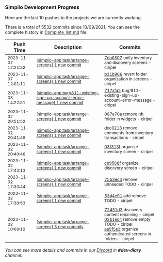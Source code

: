 
### Simplio Development Progress

Here are the last 10 pushes to the projects we are currently working.

There is a total of 5532 commits since 10/09/2021. You can see the complete history in
 [Complete_list.md](Complete_list.md) file.

| Push Time | Description | Commits |
| --- | --- | --- |
| <sub>2023-11-07 12:21:32</sub> | <sub>[[simplio-app:task/arrange-screens] 1 new commit](https://github.com/SimplioOfficial/simplio-app/commit/7cb650762d3a613fc769394a38ccd4e44feb8b65)</sub> | <sub>[7cb6507](https://github.com/SimplioOfficial/simplio-app/commit/7cb650762d3a613fc769394a38ccd4e44feb8b65) unify inventory and discovery screens - ciripel</sub> |
| <sub>2023-11-07 12:01:11</sub> | <sub>[[simplio-app:task/arrange-screens] 1 new commit](https://github.com/SimplioOfficial/simplio-app/commit/b31b966baabaaa8a22c1de7e6b4d6fcc16c04b03)</sub> | <sub>[b31b966](https://github.com/SimplioOfficial/simplio-app/commit/b31b966baabaaa8a22c1de7e6b4d6fcc16c04b03) revert folder organization in screens - ciripel</sub> |
| <sub>2023-11-03 14:22:51</sub> | <sub>[[simplio-app:bug/811-existing-sign-up-account-error-message] 1 new commit](https://github.com/SimplioOfficial/simplio-app/commit/717afa530f5b22d78ca41d2902c5396c7ba27e34)</sub> | <sub>[717afa5](https://github.com/SimplioOfficial/simplio-app/commit/717afa530f5b22d78ca41d2902c5396c7ba27e34) bug/811-existing-sign-up-account-error-message - ciripel</sub> |
| <sub>2023-11-02 20:51:52</sub> | <sub>[[simplio-app:task/arrange-screens] 1 new commit](https://github.com/SimplioOfficial/simplio-app/commit/087a70a37ffba2365b59e3cabb42d2493b012e01)</sub> | <sub>[087a70a](https://github.com/SimplioOfficial/simplio-app/commit/087a70a37ffba2365b59e3cabb42d2493b012e01) remove nft folder in widgets - ciripel</sub> |
| <sub>2023-11-02 20:41:49</sub> | <sub>[[simplio-app:task/arrange-screens] 1 new commit](https://github.com/SimplioOfficial/simplio-app/commit/dec02139b03e3ebddcc611561253393f1a01d466)</sub> | <sub>[dec0213](https://github.com/SimplioOfficial/simplio-app/commit/dec02139b03e3ebddcc611561253393f1a01d466) remove comments from inventory transactions - ciripel</sub> |
| <sub>2023-11-02 20:40:46</sub> | <sub>[[simplio-app:task/arrange-screens] 1 new commit](https://github.com/SimplioOfficial/simplio-app/commit/03f313f7a69fb5cc23d97f609ff71a639ad3a688)</sub> | <sub>[03f313f](https://github.com/SimplioOfficial/simplio-app/commit/03f313f7a69fb5cc23d97f609ff71a639ad3a688) organize inventory screen - ciripel</sub> |
| <sub>2023-11-02 17:43:13</sub> | <sub>[[simplio-app:task/arrange-screens] 1 new commit](https://github.com/SimplioOfficial/simplio-app/commit/ce9588fda8391a15f02b64830af4c3ffc5e510c5)</sub> | <sub>[ce9588f](https://github.com/SimplioOfficial/simplio-app/commit/ce9588fda8391a15f02b64830af4c3ffc5e510c5) organize discovery screen - ciripel</sub> |
| <sub>2023-11-02 17:33:44</sub> | <sub>[[simplio-app:task/arrange-screens] 1 new commit](https://github.com/SimplioOfficial/simplio-app/commit/7553ec4229dca0d6f63a92b4afa6f4654d5b8f1e)</sub> | <sub>[7553ec4](https://github.com/SimplioOfficial/simplio-app/commit/7553ec4229dca0d6f63a92b4afa6f4654d5b8f1e) remove unneeded TODO - ciripel</sub> |
| <sub>2023-11-02 17:30:53</sub> | <sub>[[simplio-app:task/arrange-screens] 1 new commit](https://github.com/SimplioOfficial/simplio-app/commit/53d4e91e3cc8f3fe71b43cf815d67d3368eef6c4)</sub> | <sub>[53d4e91](https://github.com/SimplioOfficial/simplio-app/commit/53d4e91e3cc8f3fe71b43cf815d67d3368eef6c4) add remove TODO - ciripel</sub> |
| <sub>2023-11-02 10:06:12</sub> | <sub>[[simplio-app:task/arrange-screens] 3 new commits](https://github.com/SimplioOfficial/simplio-app/compare/72431d320d79^...aa5f5e37afa1)</sub> | <sub>[72431d3](https://github.com/SimplioOfficial/simplio-app/commit/72431d320d7902da8b1901cf17bf7ad02e0bbe16) discovery content renaming - ciripel<br>[02b1ec4](https://github.com/SimplioOfficial/simplio-app/commit/02b1ec4b1094a681ec33fa61ef7d7f9970bef2d3) remove empty TODO - ciripel<br>[aa5f5e3](https://github.com/SimplioOfficial/simplio-app/commit/aa5f5e37afa1e4afea03567f9741fbb1cb62307a) organize authenticated screens in folders - ciripel</sub> |

_You can see more details and commits in our [Discord](https://discord.gg/aKhjuwZmdP) in **#dev-diary** channel._
